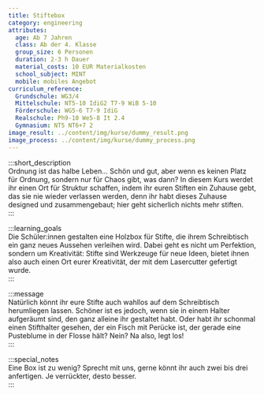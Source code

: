 ```yaml
---
title: Stiftebox
category: engineering
attributes:
  age: Ab 7 Jahren
  class: Ab der 4. Klasse
  group_size: 6 Personen
  duration: 2-3 h Dauer
  material_costs: 10 EUR Materialkosten
  school_subject: MINT
  mobile: mobiles Angebot
curriculum_reference:
  Grundschule: WG3/4   
  Mittelschule: NT5-10 IdiG2 T7-9 WiB 5-10
  Förderschule: WG5-6 T7-9 IdiG
  Realschule: Ph9-10 We5-8 It 2.4
  Gymnasium: NT5 NT6+7 2
image_result: ../content/img/kurse/dummy_result.png
image_process: ../content/img/kurse/dummy_process.png
---
```

:::short_description  
Ordnung ist das halbe Leben... Schön und gut, aber wenn es keinen Platz für Ordnung, sondern nur für Chaos gibt, was dann? In diesem Kurs werdet ihr einen Ort für Struktur schaffen, indem ihr euren Stiften ein Zuhause gebt, das sie nie wieder verlassen werden, denn ihr habt dieses Zuhause designed und zusammengebaut; hier geht sicherlich nichts mehr stiften.             
:::

:::learning_goals  
Die Schüler:innen gestalten eine Holzbox für Stifte, die ihrem Schreibtisch ein ganz neues Aussehen verleihen wird. Dabei geht es nicht um Perfektion, sondern um Kreativität: Stifte sind  Werkzeuge für neue Ideen, bietet ihnen also auch einen Ort eurer Kreativität, der mit dem Lasercutter gefertigt wurde.                      
:::

:::message  
Natürlich könnt ihr eure Stifte auch wahllos auf dem Schreibtisch herumliegen lassen. Schöner ist es jedoch, wenn sie in einem Halter aufgeräumt sind, den ganz alleine ihr gestaltet habt. Oder habt ihr schonmal einen Stifthalter gesehen, der ein Fisch mit Perücke ist, der gerade eine Pusteblume in der Flosse hält? Nein? Na also, legt los!      
:::  

:::special_notes  
Eine Box ist zu wenig? Sprecht mit uns, gerne könnt ihr auch zwei bis drei anfertigen. Je verrückter, desto besser.       
:::
